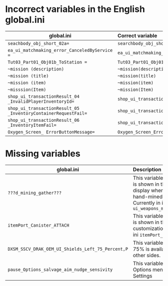 # Incorrect variables in the English global.ini

| global.ini                                                     | Correct variable                                              |
| -------------------------------------------------------------- | :------------------------------------------------------------ |
| `seachbody_obj_short_02a=`                                     | `searchbody_obj_short_02a=`                                   |
| `ea_ui_matchmaking_error_CanceledByService =`                  | `ea_ui_matchmaking_error_CanceledByService=`                  |
| `Tut03_Part01_Obj01b_ToStation =`                              | `Tut03_Part01_Obj01b_ToStation=`                              |
| `~mission (description)`                                       | `~mission(description)`                                       |
| `~mission (title)`                                             | `~mission(title)`                                             |
| `~mission (item)`                                              | `~mission(item)`                                              |
| `~misssion(Item)`                                              | `~mission(Item)`                                              |
| `shop_ui_transactionResult_04 _InvalidPlayerInventoryId=`      | `shop_ui_transactionResult_04_InvalidPlayerInventoryId=`      |
| `shop_ui_transactionResult_05 _InventoryContainerRequestFail=` | `shop_ui_transactionResult_05_InventoryContainerRequestFail=` |
| `shop_ui_transactionResult_06 _InventoryItemFail=`             | `shop_ui_transactionResult_06_InventoryItemFail=`             |
| `Oxygen_Screen_ ErrorButtonMessage=`                           | `Oxygen_Screen_ErrorButtonMessage=`                           |

# Missing variables

| global.ini                                        | Description                                                                                                                                        |
| ------------------------------------------------- | :------------------------------------------------------------------------------------------------------------------------------------------------- |
| `???d_mining_gather???`                           | This variable is missing and is shown in the multitool display when collecting hand-mined minerals. Currently in ini: `ui_weapons_multi_gathering` |
| `itemPort_Canister_ATTACH`                        | This variable is missing and is shown in the multitool customization. Currently in ini `itemPort_CanisterSlot`                                     |
| `DXSM_SSCV_DRAK_OEM_UI_Shields_Left_75_Percent,P` | This variable is missing. 75% is available for all other sides.                                                                                    |
| `pause_Options_salvage_aim_nudge_sensivity`       | This variable is missing. Options menu -> Game Settings                                                                                            |

